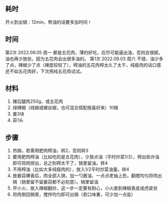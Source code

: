 
## 耗时
开火到出锅：12min，熬油的话要多加时间！

## 时间
第2次 2022.09.05 周一 都是五花肉，薄的好吃，应尽可能逼出油，否则会很腻。油也再少放些，因为五花肉会出很多油的。
第1次 2022.09.03 周六 不错，油少多了点，辣椒少了点（辣度较轻了），榨油的五花肉榨太久了太干，纯瘦肉的话口感还不如五花肉好，下次用纯五花肉试试。

## 材料
1. 猪后腿肉250g，或五花肉
2. 绿辣椒（线椒或螺丝椒，也可混合搭配按喜好来）10根
3. 姜3块
4. 蒜1头

## 步骤
1. 热锅，若需用肥肉榨油，转2，否则转3
2. 要用肥肉榨油（比如吃的是五花肉），少放点油（平时炒菜1/3），榨出些许油即可将肉捞出，总之别榨太干了，锅里留油。转4
3. 不用榨油（比如大多纯瘦肉的），放入1/2平时炒菜油量。转4
4. 放姜蒜爆香后，肉全部入锅，加一勺酱油、一点点老抽上色，翻搅均匀将肉出锅（锅里留不留姜蒜都不必刻意）。锅里留油
5. 开小火，放入辣椒翻炒，这一步一定要有耐心，小火直到辣椒表皮成虎皮状
6. 将肉倒回锅里，搅拌均匀即可出锅（若口味重，可少加一点盐）